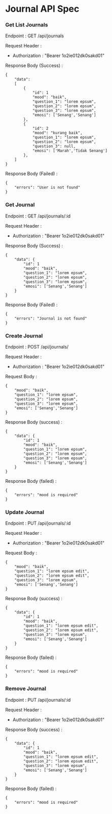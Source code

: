 # Journal API Spec

### Get List Journals

Endpoint : GET /api/journals

Request Header :

- Authorization : "Bearer 1o2ie012dk0sakd01"

Response Body (Success) :

```
{
	"data": 
	[
		{
			"id": 1
			"mood": "baik",
			"question_1": "lorem epsum",
			"question_2": "lorem epsum",
			"question_3": "lorem epsum",
			"emosi": ['Senang','Senang']
		},
		{
			"id": 2
			"mood": "kurang baik",
			"question_1": "lorem epsum",
			"question_2": "lorem epsum",
			"question_3": null,
			"emosi": ['Marah','Tidak Senang']
		},
	]
}
```

Response Body (Failed) :

```
{
	"errors": "User is not found"
}
```



### Get Journal

Endpoint : GET /api/journals/:id

Request Header :

- Authorization : "Bearer 1o2ie012dk0sakd01"

Response Body (Success) :

```
{
	"data": {
		"id": 1
		"mood": "baik",
		"question_1": "lorem epsum",
		"question_2": "lorem epsum",
		"question_3": "lorem epsum",
		"emosi": ['Senang','Senang']
	}
}
```

Response Body (Failed) :

```
{
	"errors": "Journal is not found"
}
```


### Create Journal

Endpoint : POST /api/journals/

Request Header :

- Authorization : "Bearer 1o2ie012dk0sakd01"

Request Body : 

```
{
	"mood": "baik",
	"question_1": "lorem epsum",
	"question_2": "lorem epsum",
	"question_3": "lorem epsum",
	"emosi": ['Senang','Senang']
}
```

Response Body (success) :

```
{
	"data": {
		"id": 1
		"mood": "baik",
		"question_1": "lorem epsum",
		"question_2": "lorem epsum",
		"question_3": "lorem epsum",
		"emosi": ['Senang','Senang']
	}
}
```

Response Body (failed) :

```
{
	"errors": "mood is required"
}
```


### Update Journal

Endpoint : PUT /api/journals/:id

Request Header :

- Authorization : "Bearer 1o2ie012dk0sakd01"

Request Body :

```
{
	"mood": "baik",
	"question_1": "lorem epsum edit",
	"question_2": "lorem epsum edit",
	"question_3": "lorem epsum",
	"emosi": ['Senang','Senang']
}
```

Response Body (success) :

```
{
	"data": {
		"id": 1
		"mood": "baik",
		"question_1": "lorem epsum edit",
		"question_2": "lorem epsum edit",
		"question_3": "lorem epsum",
		"emosi": ['Senang','Senang']
	}
}
```

Response Body (failed) :

```
{
	"errors": "mood is required"
}
```


### Remove Journal

Endpoint : PUT /api/journals/:id

Request Header :

- Authorization : "Bearer 1o2ie012dk0sakd01"

Response Body (success) :

```
{
	"data": {
		"id": 1
		"mood": "baik",
		"question_1": "lorem epsum edit",
		"question_2": "lorem epsum edit",
		"question_3": "lorem epsum",
		"emosi": ['Senang','Senang']
	}
}
```

Response Body (failed) :

```
{
	"errors": "mood is required"
}
```
